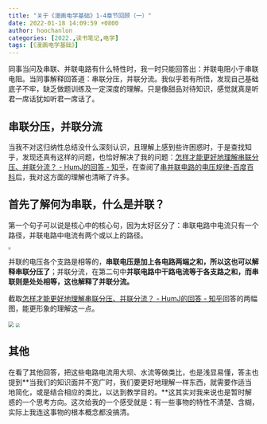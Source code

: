 ```yaml
---
title: "关于《漫画电学基础》1-4章节回顾（一）"
date: 2022-01-18 14:09:59 +0800
author: hoochanlon
categories: [2022.,读书笔记,电学]
tags: [《漫画电学基础》]
---
```


同事当问及串联、并联电路有什么特性时，我一时只能回答出：并联电阻小于串联电阻。当同事解释回答道：串联分压，并联分流。我似乎若有所悟，发现自己基础底子不牢，缺乏做题训练及一定深度的理解。只是像甜品对待知识，感觉就真是听君一席话犹如听君一席话了。 <!-- more -->

## 串联分压，并联分流

当我不对这归纳性总结没什么深刻认识，且理解上感到些许困惑时，于是查找知乎，发现还真有这样的问题，也恰好解决了我的问题：[怎样才能更好地理解串联分压、并联分流？ - HumJ的回答 - 知乎]( https://www.zhihu.com/question/57815383/answer/413056043)，在查阅了[串并联电路的电压规律-百度百科](https://baike.baidu.com/item/串并联电路的电压规律/1074457?fr=aladdin)后，我对这方面的理解也清晰了许多。

##  首先了解何为串联，什么是并联？

第一个句子可以说是核心中的核心句，因为太好区分了：串联电路中电流只有一个路径，并联电路中电流有两个或以上的路径。

<img src="https://s2.loli.net/2022/01/18/OGrC4bkoK23HYsX.png"  style="zoom: 33%;" />

并联的电压各个支路是相等的，**串联电压是加上各电路两端之和，所以这也可以解释串联分压了**；并联分流，在第二句中**并联电路中干路电流等于各支路之和，而串联则是处处相等，这也解释了并联分流。**

截取[怎样才能更好地理解串联分压、并联分流？ - HumJ的回答 - 知乎]( https://www.zhihu.com/question/57815383/answer/413056043)回答的两幅图，能更形象的理解这一点。

<img src="https://s2.loli.net/2022/01/18/dwuefLITbnAgPyq.png" style="zoom: 67%;" />

<img src="https://s2.loli.net/2022/01/18/UOQPBd5FGxEi7sY.png"  style="zoom: 50%;" />

## 其他

在看了其他回答，把这些电路电流用大坝、水流等做类比，也是浅显易懂，答主也提到**当我们的知识面并不宽广时，我们要更好地理解一样东西，就需要作适当地简化，或是结合相应的类比，以达到教学目的。**这其实对我来说也是暂时解惑的一个思考方向。这次给我的一个感受就是：有一些事物的特性不清楚、含糊，实际上我连这事物的根本概念都没搞清。



